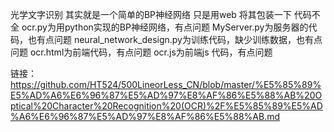 光学文字识别
其实就是一个简单的BP神经网络
只是用web 将其包装一下
代码不全
ocr.py为用python实现的BP神经网络，有点问题
MyServer.py为服务器的代码，也有点问题
neural_network_design.py为训练代码，缺少训练数据，也有点问题
ocr.html为前端代码，有点问题
ocr.js为前端js 代码，有点问题


链接：
https://github.com/HT524/500LineorLess_CN/blob/master/%E5%85%89%E5%AD%A6%E6%96%87%E5%AD%97%E8%AF%86%E5%88%AB%20Optical%20Character%20Recognition%20(OCR)%2F%E5%85%89%E5%AD%A6%E6%96%87%E5%AD%97%E8%AF%86%E5%88%AB.md
